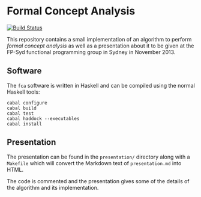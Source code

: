 Formal Concept Analysis
=======================

[![Build Status](https://travis-ci.org/thsutton/fca.png?branch=master)](https://travis-ci.org/thsutton/fca)

This repository contains a small implementation of an algorithm to perform
*formal concept analysis* as well as a presentation about it to be given at the
FP-Syd functional programming group in Sydney in November 2013.

Software
--------

The `fca` software is written in Haskell and can be compiled using the normal
Haskell tools:

````{.shell}
cabal configure
cabal build
cabal test
cabal haddock --executables
cabal install
````

Presentation
------------

The presentation can be found in the `presentation/` directory along with a
`Makefile` which will convert the Markdown text of `presentation.md` into HTML.

The code is commented and the presentation gives some of the details of the
algorithm and its implementation.
